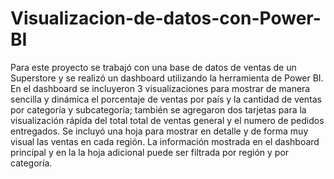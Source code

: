 # Visualizacion-de-datos-con-Power-BI

Para este proyecto se trabajó con una base de datos de ventas de un Superstore y se realizó un dashboard utilizando la herramienta de Power BI. En el dashboard se incluyeron 3  visualizaciones para mostrar de manera sencilla y dinámica el porcentaje de ventas por país y la cantidad de ventas por categoría y subcategoría; también se agregaron dos tarjetas para la visualización rápida del total total de ventas general y el numero de pedidos entregados. Se incluyó una hoja para mostrar en detalle y de forma muy visual las ventas en cada región. 
La información mostrada en el dashboard principal y en la la hoja adicional puede ser filtrada por región y por categoría. 
